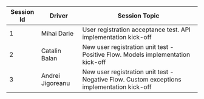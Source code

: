 | Session Id | Driver | Session Topic |
| ---------- | ------------- | ------ |
| 1 | Mihai Darie | User registration acceptance test. API implementation kick-off |
| 2 | Catalin Balan | New user registration unit test - Positive Flow. Models implementation kick-off |
| 3 | Andrei Jigoreanu | New user registration unit test - Negative Flow. Custom exceptions implementation kick-off |